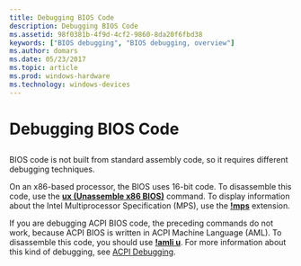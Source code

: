 ```yaml
---
title: Debugging BIOS Code
description: Debugging BIOS Code
ms.assetid: 98f0381b-4f9d-4cf2-9860-8da20f6fbd38
keywords: ["BIOS debugging", "BIOS debugging, overview"]
ms.author: domars
ms.date: 05/23/2017
ms.topic: article
ms.prod: windows-hardware
ms.technology: windows-devices
---
```


# Debugging BIOS Code


## <span id="ddk_debugging_bios_code_dbg"></span><span id="DDK_DEBUGGING_BIOS_CODE_DBG"></span>


BIOS code is not built from standard assembly code, so it requires different debugging techniques.

On an x86-based processor, the BIOS uses 16-bit code. To disassemble this code, use the [**ux (Unassemble x86 BIOS)**](ux--unassemble-x86-bios-.md) command. To display information about the Intel Multiprocessor Specification (MPS), use the [**!mps**](-mps.md) extension.

If you are debugging ACPI BIOS code, the preceding commands do not work, because ACPI BIOS is written in ACPI Machine Language (AML). To disassemble this code, you should use [**!amli u**](-amli-u.md). For more information about this kind of debugging, see [ACPI Debugging](acpi-debugging.md).

 

 





